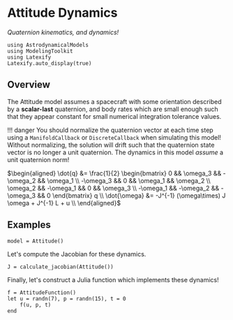 # Attitude Dynamics

_Quaternion kinematics, and dynamics!_

```@setup main
using AstrodynamicalModels
using ModelingToolkit
using Latexify
Latexify.auto_display(true)
```

## Overview

The Attitude model assumes a spacecraft with some orientation described by a
**scalar-last** quaternion, and body rates which are small enough such that they
appear constant for small numerical integration tolerance values.

!!! danger 
    You should normalize the quaternion vector at each time step using a
    `ManifoldCallback` or `DiscreteCallback` when simulating this model!
    Without normalizing, the solution will drift such that the quaternion
    state vector is no longer a unit quaternion. The dynamics in this 
    model *assume* a unit quaternion norm!

$\begin{aligned}
    \dot{q} &= \frac{1}{2} \begin{bmatrix}
        0 && \omega_3 && -\omega_2 && \omega_1 \\
        -\omega_3 && 0 && \omega_1 && \omega_2 \\
        \omega_2 && -\omega_1 && 0 && \omega_3 \\
        -\omega_1 && -\omega_2 && -\omega_3 && 0
    \end{bmatrix} q \\
    \dot{\omega} &= -J^{-1} (\omega\times) J \omega + J^{-1} L + u \\
\end{aligned}$

## Examples

```@repl main
model = Attitude()
```

Let's compute the Jacobian for these dynamics.

```@repl main
J = calculate_jacobian(Attitude())
```

Finally, let's construct a Julia function which implements these dynamics!

```@repl main
f = AttitudeFunction()
let u = randn(7), p = randn(15), t = 0
    f(u, p, t)
end
```
